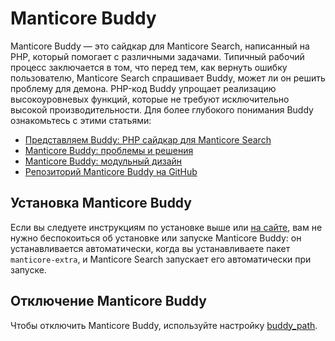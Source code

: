 # Manticore Buddy
Manticore Buddy — это сайдкар для Manticore Search, написанный на PHP, который помогает с различными задачами. Типичный рабочий процесс заключается в том, что перед тем, как вернуть ошибку пользователю, Manticore Search спрашивает Buddy, может ли он решить проблему для демона. PHP-код Buddy упрощает реализацию высокоуровневых функций, которые не требуют исключительно высокой производительности.
Для более глубокого понимания Buddy ознакомьтесь с этими статьями:
- [Представляем Buddy: PHP сайдкар для Manticore Search](https://manticoresearch.com/blog/manticoresearch-buddy-intro/)
- [Manticore Buddy: проблемы и решения](https://manticoresearch.com/blog/manticoresearch-buddy-challenges-and-solutions/)
- [Manticore Buddy: модульный дизайн](https://manticoresearch.com/blog/manticoresearch-buddy-pluggable-design/)
- [Репозиторий Manticore Buddy на GitHub](https://github.com/manticoresoftware/manticoresearch-buddy)
## Установка Manticore Buddy
Если вы следуете инструкциям по установке выше или [на сайте](https://manticoresearch.com/install), вам не нужно беспокоиться об установке или запуске Manticore Buddy: он устанавливается автоматически, когда вы устанавливаете пакет `manticore-extra`, и Manticore Search запускает его автоматически при запуске.
## Отключение Manticore Buddy
Чтобы отключить Manticore Buddy, используйте настройку [buddy_path](../Server_settings/Searchd.md#buddy_path).






